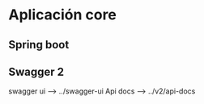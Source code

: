 # Aplicación core

## Spring boot

## Swagger 2

swagger ui  --> ../swagger-ui
Api docs 	--> ../v2/api-docs